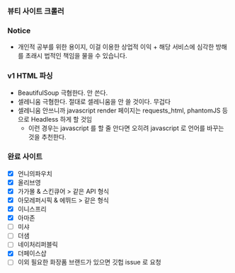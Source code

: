 ### 뷰티 사이트 크롤러

### Notice
- 개인적 공부를 위한 용이지, 이걸 이용한 상업적 이익 + 해당 서비스에 심각한 방해를 초래시 법적인 책임을 물을 수 있습니다.

### v1 HTML 파싱
- BeautifulSoup 극혐한다. 안 쓴다.
- 셀레니움 극혐한다. 절대로 셀레니움을 안 쓸 것이다. 무겁다
- 셀레니움 안쓰니까 javascript render 페이지는 requests_html, phantomJS 등으로 Headless 하게 할 것임 
    - 이런 경우는 javascript 를 할 줄 안다면 오히려 javascript 로 언어를 바꾸는 것을 추천한다.

### 완료 사이트
- [x] 언니의파우치
- [x] 올리브영
- [x] 가가몰 & 스킨큐어 > 같은 API 형식
- [x] 아모레퍼시픽 & 에뛰드 > 같은 형식
- [x] 이니스프리
- [x] 아마존
- [ ] 미샤
- [ ] 더샘
- [ ] 네이처리퍼블릭
- [x] 더페이스샵
- [ ] 이외 필요한 화장품 브랜드가 있으면 깃헙 issue 로 요청